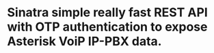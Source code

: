 # Sinatra simple really fast REST API with OTP authentication to expose Asterisk VoiP IP-PBX data.

